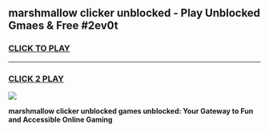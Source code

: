 
## marshmallow clicker unblocked - Play Unblocked Gmaes & Free #2ev0t
<h3>
<a href="https://news.freeplayer.one?title=marshmallow_clicker_unblocked&ref=24F">CLICK TO PLAY</a></h3>
<hr>

<h3>
<a href="https://news.freeplayer.one?title=marshmallow_clicker_unblocked&ref=24F">CLICK 2 PLAY</a>
  
</h3>

<a href="https://news.freeplayer.one?title=marshmallow_clicker_unblocked&ref=24F/"><img src="https://clearcache.store/games.png"></a>


**marshmallow clicker unblocked games unblocked: Your Gateway to Fun and Accessible Online Gaming**
